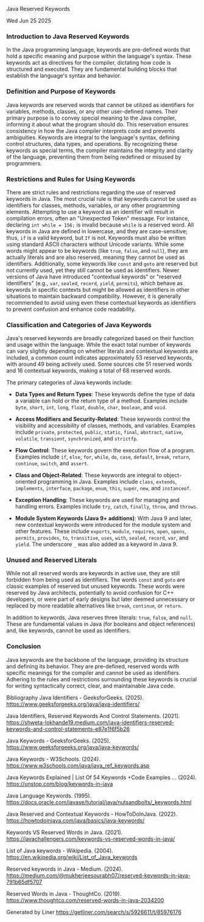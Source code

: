 Java Reserved Keywords

Wed Jun 25 2025

### Introduction to Java Reserved Keywords

In the Java programming language, keywords are pre-defined words that hold a specific meaning and purpose within the language's syntax. These keywords act as directives for the compiler, dictating how code is structured and executed. They are fundamental building blocks that establish the language's syntax and behavior.

### Definition and Purpose of Keywords

Java keywords are reserved words that cannot be utilized as identifiers for variables, methods, classes, or any other user-defined names. Their primary purpose is to convey special meaning to the Java compiler, informing it about what the program should do. This reservation ensures consistency in how the Java compiler interprets code and prevents ambiguities. Keywords are integral to the language's syntax, defining control structures, data types, and operations. By recognizing these keywords as special terms, the compiler maintains the integrity and clarity of the language, preventing them from being redefined or misused by programmers.

### Restrictions and Rules for Using Keywords

There are strict rules and restrictions regarding the use of reserved keywords in Java. The most crucial rule is that keywords cannot be used as identifiers for classes, methods, variables, or any other programming elements. Attempting to use a keyword as an identifier will result in compilation errors, often an "Unexpected Token" message. For instance, declaring `int while = 156;` is invalid because `while` is a reserved word. All keywords in Java are defined in lowercase, and they are case-sensitive; thus, `if` is a valid keyword, but `If` is not. Keywords must also be written using standard ASCII characters without Unicode variants. While some words might appear to be keywords (like `true`, `false`, and `null`), they are actually literals and are also reserved, meaning they cannot be used as identifiers. Additionally, some keywords like `const` and `goto` are reserved but not currently used, yet they still cannot be used as identifiers. Newer versions of Java have introduced "contextual keywords" or "reserved identifiers" (e.g., `var`, `sealed`, `record`, `yield`, `permits`), which behave as keywords in specific contexts but might be allowed as identifiers in other situations to maintain backward compatibility. However, it is generally recommended to avoid using even these contextual keywords as identifiers to prevent confusion and enhance code readability.

### Classification and Categories of Java Keywords

Java's reserved keywords are broadly categorized based on their function and usage within the language. While the exact total number of keywords can vary slightly depending on whether literals and contextual keywords are included, a common count indicates approximately 53 reserved keywords, with around 49 being actively used. Some sources cite 51 reserved words and 16 contextual keywords, making a total of 68 reserved words.

The primary categories of Java keywords include:

*   **Data Types and Return Types**: These keywords define the type of data a variable can hold or the return type of a method. Examples include `byte`, `short`, `int`, `long`, `float`, `double`, `char`, `boolean`, and `void`.

*   **Access Modifiers and Security-Related**: These keywords control the visibility and accessibility of classes, methods, and variables. Examples include `private`, `protected`, `public`, `static`, `final`, `abstract`, `native`, `volatile`, `transient`, `synchronized`, and `strictfp`.

*   **Flow Control**: These keywords govern the execution flow of a program. Examples include `if`, `else`, `for`, `while`, `do`, `case`, `default`, `break`, `return`, `continue`, `switch`, and `assert`.

*   **Class and Object-Related**: These keywords are integral to object-oriented programming in Java. Examples include `class`, `extends`, `implements`, `interface`, `package`, `enum`, `this`, `super`, `new`, and `instanceof`.

*   **Exception Handling**: These keywords are used for managing and handling errors. Examples include `try`, `catch`, `finally`, `throw`, and `throws`.

*   **Module System Keywords (Java 9+ additions)**: With Java 9 and later, new contextual keywords were introduced for the module system and other features. These include `exports`, `module`, `requires`, `open`, `opens`, `permits`, `provides`, `to`, `transitive`, `uses`, `with`, `sealed`, `record`, `var`, and `yield`. The underscore `_` was also added as a keyword in Java 9.

### Unused and Reserved Literals

While not all reserved words are keywords in active use, they are still forbidden from being used as identifiers. The words `const` and `goto` are classic examples of reserved but unused keywords. These words were reserved by Java architects, potentially to avoid confusion for C++ developers, or were part of early designs but later deemed unnecessary or replaced by more readable alternatives like `break`, `continue`, or `return`.

In addition to keywords, Java reserves three literals: `true`, `false`, and `null`. These are fundamental values in Java (for booleans and object references) and, like keywords, cannot be used as identifiers.

### Conclusion

Java keywords are the backbone of the language, providing its structure and defining its behavior. They are pre-defined, reserved words with specific meanings for the compiler and cannot be used as identifiers. Adhering to the rules and restrictions surrounding these keywords is crucial for writing syntactically correct, clear, and maintainable Java code.

Bibliography
Java Identifiers - GeeksforGeeks. (2025). https://www.geeksforgeeks.org/java/java-identifiers/

Java Identifiers, Reserved Keywords And Control Statements. (2021). https://shweta-lokhande19.medium.com/java-identifiers-reserved-keywords-and-control-statements-e87e1f6f5b26

Java Keywords - GeeksforGeeks. (2025). https://www.geeksforgeeks.org/java/java-keywords/

Java Keywords - W3Schools. (2024). https://www.w3schools.com/java/java_ref_keywords.asp

Java Keywords Explained | List Of 54 Keywords +Code Examples ... (2024). https://unstop.com/blog/keywords-in-java

Java Language Keywords. (1995). https://docs.oracle.com/javase/tutorial/java/nutsandbolts/_keywords.html

Java Reserved and Contextual Keywords - HowToDoInJava. (2022). https://howtodoinjava.com/java/basics/java-keywords/

Keywords VS Reserved Words in Java. (2021). https://javachallengers.com/keywords-vs-reserved-words-in-java/

List of Java keywords - Wikipedia. (2004). https://en.wikipedia.org/wiki/List_of_Java_keywords

Reserved keywords in Java - Medium. (2024). https://medium.com/@mukherjeesourabh07/reserved-keywords-in-java-791b65df5707

Reserved Words in Java - ThoughtCo. (2019). https://www.thoughtco.com/reserved-words-in-java-2034200



Generated by Liner
https://getliner.com/search/s/5926611/t/85976176